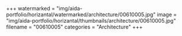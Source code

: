 +++
watermarked = "img/aida-portfolio/horizantal/watermarked/architecture/00610005.jpg"
image = "img/aida-portfolio/horizantal/thumbnails/architecture/00610005.jpg"
filename = "00610005"
categories = "Architecture"
+++
